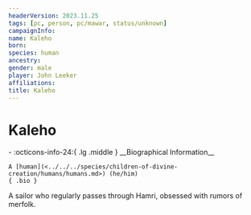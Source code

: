 ```yaml
---
headerVersion: 2023.11.25
tags: [pc, person, pc/mawar, status/unknown]
campaignInfo:
name: Kaleho
born:
species: human
ancestry:
gender: male
player: John Leeker
affiliations:
title: Kaleho
---
```

# Kaleho
<div class="grid cards ext-narrow-margin ext-one-column" markdown>
- :octicons-info-24:{ .lg .middle } __Biographical Information__

    A [human](<../../../species/children-of-divine-creation/humans/humans.md>) (he/him)  
    { .bio }

</div>


A sailor who regularly passes through Hamri, obsessed with rumors of merfolk.